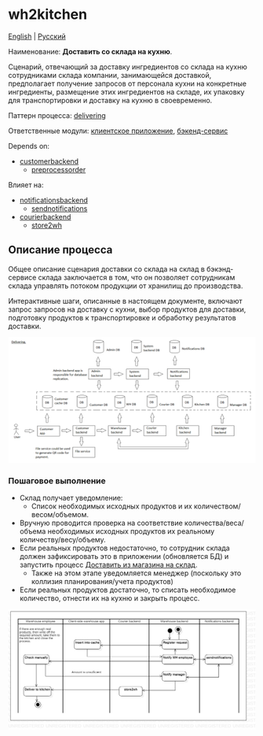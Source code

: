 # wh2kitchen

[English](wh2kitchen.md) | [Русский](wh2kitchen.ru.md)

Наименование: **Доставить со склада на кухню**.

Сценарий, отвечающий за доставку ингредиентов со склада на кухню сотрудниками склада компании, занимающейся доставкой, предполагает получение запросов от персонала кухни на конкретные ингредиенты, размещение этих ингредиентов на складе, их упаковку для транспортировки и доставку на кухню в своевременно.

Паттерн процесса: [delivering](../../processpatterns/delivering.ru.md)

Ответственные модули: [клиентское приложение](../../frontend/warehouseclient.md), [бэкенд-сервис](../../backend/warehousebackend.md)

Depends on: 
- [customerbackend](../../backend/customerbackend.md)
    - [preprocessorder](../../processes/customer/preprocessorder.md)

Влияет на:
- [notificationsbackend](../../backend/notificationsbackend.ru.md)
    - [sendnotifications](../../processes/notificationsbackend/sendnotifications.ru.md)
- [courierbackend](../../backend/courierbackend.ru.md)
    - [store2wh](../courier/store2wh.ru.md)

## Описание процесса

Общее описание сценария доставки со склада на склад в бэкэнд-сервисе склада заключается в том, что он позволяет сотрудникам склада управлять потоком продукции от хранилищ до производства.

Интерактивные шаги, описанные в настоящем документе, включают запрос запросов на доставку с кухни, выбор продуктов для доставки, подготовку продуктов к транспортировке и обработку результатов доставки.

![delivering_overall](../../img/delivering_overall.png)

### Пошаговое выполнение

- Склад получает уведомление: 
    - Список необходимых исходных продуктов и их количеством/весом/объемом.
- Вручную проводится проверка на соответствие количества/веса/объема необходимых исходных продуктов их реальному количеству/весу/объему.
- Если реальных продуктов недостаточно, то сотрудник склада должен зафиксировать это в приложении (обновляется БД) и запустить процесс [Доставить из магазина на склад](../courier/store2wh.ru.md).
    - Также на этом этапе уведомляется менеджер (поскольку это коллизия планирования/учета продуктов)
- Если реальных продуктов достаточно, то списать необходимое количество, отнести их на кухню и закрыть процесс.

![warehouse.wh2kitchen](../../img/activitydiagrams/warehouse.wh2kitchen.png)
